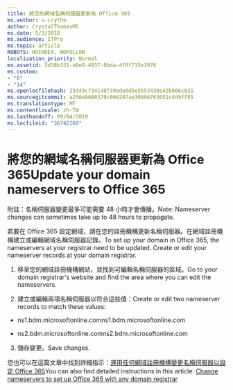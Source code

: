 ```yaml
---
title: 將您的網域名稱伺服器更新為 Office 365
ms.author: v-crytho
author: CrystalThomasMS
ms.date: 5/3/2018
ms.audience: ITPro
ms.topic: article
ROBOTS: NOINDEX, NOFOLLOW
localization_priority: Normal
ms.assetid: 5d38b331-a0e8-4937-8bda-4f8f715e1976
ms.custom:
- "6"
- "14"
ms.openlocfilehash: 23d49c734148739ede0d5e5b53430a42b606c831
ms.sourcegitcommit: a256e8680379c006287ae30996763051c4d9ff85
ms.translationtype: MT
ms.contentlocale: zh-TW
ms.lasthandoff: 09/04/2019
ms.locfileid: "36742160"
---
```

# <a name="update-your-domain-nameservers-to-office-365"></a><span data-ttu-id="b8b55-102">將您的網域名稱伺服器更新為 Office 365</span><span class="sxs-lookup"><span data-stu-id="b8b55-102">Update your domain nameservers to Office 365</span></span>

<span data-ttu-id="b8b55-103">附註：名稱伺服器變更最多可能需要 48 小時才會傳播。</span><span class="sxs-lookup"><span data-stu-id="b8b55-103">Note: Nameserver changes can sometimes take up to 48 hours to propagate.</span></span>
  
<span data-ttu-id="b8b55-p101">若要在 Office 365 設定網域，請在您的註冊機構更新名稱伺服器。在網域註冊機構建立或編輯網域名稱伺服器記錄。</span><span class="sxs-lookup"><span data-stu-id="b8b55-p101">To set up your domain in Office 365, the nameservers at your registrar need to be updated. Create or edit your nameserver records at your domain registrar.</span></span>
  
1. <span data-ttu-id="b8b55-106">移至您的網域註冊機構網站，並找到可編輯名稱伺服器的區域。</span><span class="sxs-lookup"><span data-stu-id="b8b55-106">Go to your domain registrar's website and find the area where you can edit the nameservers.</span></span>

2. <span data-ttu-id="b8b55-107">建立或編輯兩項名稱伺服器以符合這些值：</span><span class="sxs-lookup"><span data-stu-id="b8b55-107">Create or edit two nameserver records to match these values:</span></span>

  - <span data-ttu-id="b8b55-108">ns1.bdm.microsoftonline.com</span><span class="sxs-lookup"><span data-stu-id="b8b55-108">ns1.bdm.microsoftonline.com</span></span>

  - <span data-ttu-id="b8b55-109">ns2.bdm.microsoftonline.com</span><span class="sxs-lookup"><span data-stu-id="b8b55-109">ns2.bdm.microsoftonline.com</span></span>

3. <span data-ttu-id="b8b55-110">儲存變更。</span><span class="sxs-lookup"><span data-stu-id="b8b55-110">Save changes.</span></span>

<span data-ttu-id="b8b55-111">您也可以在這篇文章中找到詳細指示：[運用任何網域註冊機構變更名稱伺服器以設定 Office 365](https://docs.microsoft.com/office365/admin/get-help-with-domains/change-nameservers-at-any-domain-registrar)</span><span class="sxs-lookup"><span data-stu-id="b8b55-111">You can also find detailed instructions in this article: [Change nameservers to set up Office 365 with any domain registrar](https://docs.microsoft.com/office365/admin/get-help-with-domains/change-nameservers-at-any-domain-registrar)</span></span>
  